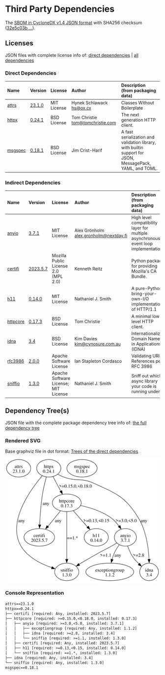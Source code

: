 # Third Party Dependencies

<!--[[[fill sbom_sha256()]]]-->
The [SBOM in CycloneDX v1.4 JSON format](https://git.sr.ht/~sthagen/ajallaan/blob/default/etc/sbom/cdx.json) with SHA256 checksum ([32e5c03b ...](https://git.sr.ht/~sthagen/ajallaan/blob/default/etc/sbom/cdx.json.sha256 "sha256:32e5c03bffb3402ac1a5a3c0334a6596da3743053b9473fe1409ab4be2a2b890")).
<!--[[[end]]] (checksum: dfbc4ed8d952e65c9dc6fb8a986d1323)-->
## Licenses 

JSON files with complete license info of: [direct dependencies](direct-dependency-licenses.json) | [all dependencies](all-dependency-licenses.json)

### Direct Dependencies

<!--[[[fill direct_dependencies_table()]]]-->
| Name                                                    | Version                                            | License     | Author                             | Description (from packaging data)                                                                        |
|:--------------------------------------------------------|:---------------------------------------------------|:------------|:-----------------------------------|:---------------------------------------------------------------------------------------------------------|
| [attrs](https://www.attrs.org/en/stable/changelog.html) | [23.1.0](https://pypi.org/project/attrs/23.1.0/)   | MIT License | Hynek Schlawack <hs@ox.cx>         | Classes Without Boilerplate                                                                              |
| [httpx](https://github.com/encode/httpx)                | [0.24.1](https://pypi.org/project/httpx/0.24.1/)   | BSD License | Tom Christie <tom@tomchristie.com> | The next generation HTTP client.                                                                         |
| [msgspec](https://jcristharif.com/msgspec/)             | [0.18.1](https://pypi.org/project/msgspec/0.18.1/) | BSD License | Jim Crist-Harif                    | A fast serialization and validation library, with builtin support for JSON, MessagePack, YAML, and TOML. |
<!--[[[end]]] (checksum: c39a022dba784b1540b9fffc8521e62e)-->

### Indirect Dependencies

<!--[[[fill indirect_dependencies_table()]]]-->
| Name                                                                | Version                                                | License                              | Author                                   | Description (from packaging data)                                                   |
|:--------------------------------------------------------------------|:-------------------------------------------------------|:-------------------------------------|:-----------------------------------------|:------------------------------------------------------------------------------------|
| [anyio](https://anyio.readthedocs.io/en/stable/versionhistory.html) | [3.7.1](https://pypi.org/project/anyio/3.7.1/)         | MIT License                          | Alex Grönholm <alex.gronholm@nextday.fi> | High level compatibility layer for multiple asynchronous event loop implementations |
| [certifi](https://github.com/certifi/python-certifi)                | [2023.5.7](https://pypi.org/project/certifi/2023.5.7/) | Mozilla Public License 2.0 (MPL 2.0) | Kenneth Reitz                            | Python package for providing Mozilla's CA Bundle.                                   |
| [h11](https://github.com/python-hyper/h11)                          | [0.14.0](https://pypi.org/project/h11/0.14.0/)         | MIT License                          | Nathaniel J. Smith                       | A pure-Python, bring-your-own-I/O implementation of HTTP/1.1                        |
| [httpcore](https://github.com/encode/httpcore)                      | [0.17.3](https://pypi.org/project/httpcore/0.17.3/)    | BSD License                          | Tom Christie                             | A minimal low-level HTTP client.                                                    |
| [idna](https://github.com/kjd/idna)                                 | [3.4](https://pypi.org/project/idna/3.4/)              | BSD License                          | Kim Davies <kim@cynosure.com.au>         | Internationalized Domain Names in Applications (IDNA)                               |
| [rfc3986](http://rfc3986.readthedocs.io)                            | [2.0.0](https://pypi.org/project/rfc3986/2.0.0/)       | Apache Software License              | Ian Stapleton Cordasco                   | Validating URI References per RFC 3986                                              |
| [sniffio](https://github.com/python-trio/sniffio)                   | [1.3.0](https://pypi.org/project/sniffio/1.3.0/)       | Apache Software License; MIT License | Nathaniel J. Smith                       | Sniff out which async library your code is running under                            |
<!--[[[end]]] (checksum: 7463334b7b1cd3ef3ef94501702ef1cc)-->

## Dependency Tree(s)

JSON file with the complete package dependency tree info of: [the full dependency tree](package-dependency-tree.json)

### Rendered SVG

Base graphviz file in dot format: [Trees of the direct dependencies](package-dependency-tree.dot.txt)

<img src="./package-dependency-tree.svg" alt="Trees of the direct dependencies" title="Trees of the direct dependencies"/>

### Console Representation

<!--[[[fill dependency_tree_console_text()]]]-->
````console
attrs==23.1.0
httpx==0.24.1
├── certifi [required: Any, installed: 2023.5.7]
├── httpcore [required: >=0.15.0,<0.18.0, installed: 0.17.3]
│   ├── anyio [required: >=3.0,<5.0, installed: 3.7.1]
│   │   ├── exceptiongroup [required: Any, installed: 1.1.2]
│   │   ├── idna [required: >=2.8, installed: 3.4]
│   │   └── sniffio [required: >=1.1, installed: 1.3.0]
│   ├── certifi [required: Any, installed: 2023.5.7]
│   ├── h11 [required: >=0.13,<0.15, installed: 0.14.0]
│   └── sniffio [required: ==1.*, installed: 1.3.0]
├── idna [required: Any, installed: 3.4]
└── sniffio [required: Any, installed: 1.3.0]
msgspec==0.18.1
````
<!--[[[end]]] (checksum: 827032eb22376e97cef4d59b11addfa5)-->
